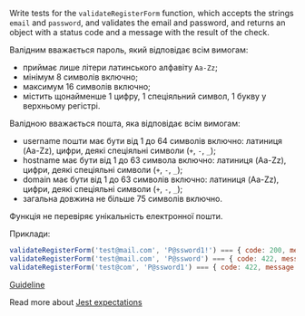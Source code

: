 Write tests for the `validateRegisterForm` function, which accepts the strings `email` and `password`, and validates the email and password, and returns an object with a status code and a message with the result of the check.

Валідним вважається пароль, який відповідає всім вимогам:
- приймає лише літери латинського алфавіту `Aa-Zz`;
- мінімум 8 символів включно;
- максимум 16 символів включно;
- містить щонайменше 1 цифру, 1 спеціяльний символ, 1 букву у верхньому регістрі.  

Валідною вважається пошта, яка відповідає всім вимогам:
- username пошти має бути від 1 до 64 символів включно: латиниця (Aa-Zz), цифри, деякі спеціяльні символи (`+`, `-`, `_`);
- hostname має бути від 1 до 63 символа включно: латиниця (Aa-Zz), цифри, деякі спеціяльні символи (`+`, `-`, `_`);
- domain має бути від 1 до 63 символів включно: латиниця (Aa-Zz), цифри, деякі спеціяльні символи (`+`, `-`, `_`);
- загальна довжина не більше 75 символів включно.

Функція не перевіряє унікальність електронної пошти.  

Приклади:
```js
validateRegisterForm('test@mail.com', 'P@ssword1!') === { code: 200, message: 'Email and password are valid.', }
validateRegisterForm('test@mail.com', 'P@ssword') === { code: 422, message: 'Password is invalid.', }
validateRegisterForm('test@com', 'P@ssword1') === { code: 422, message: 'Email is invalid.', }
```

[Guideline](https://github.com/mate-academy/js_task-guideline/blob/master/README.md)

Read more about [Jest expectations](https://jestjs.io/uk/docs/expect)